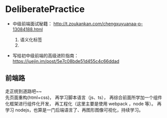 # DeliberatePractice

- 中级前端面试秘籍： http://t.zoukankan.com/chengxuyuanaa-p-13084188.html

  1. 语义化标签
  2. 

- 写给初中级前端的高级进阶指南： https://juejin.im/post/5e7c08bde51d455c4c66ddad

## 前端路

走正统到道路吧~~  
先页面重构(html+css)，
再学习脚本语言（js、ts），
再综合前面所学加一个组件化框架进行组件化开发，
再工程化（这里主要是使用 webpack ，node 等）。
再学习 nodejs，也算是一门后端语言了、再图形图像可视化，持续学习。
